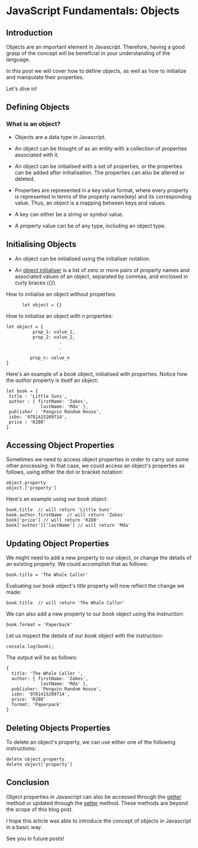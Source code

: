 # JavaScript Fundamentals: Objects

## Introduction

Objects are an important element in Javascript. Therefore, having a good grasp of the concept will be beneficial in your understanding of the language. 

In this post we will cover how to define objects, as well as how to initialize and manipulate their properties.

Let's dive in!

## Defining Objects

### What is an object?

- Objects are a data type in Javascript.

- An object can be thought of as an entity with a collection of properties associated with it.

- An object can be initialised with a set of properties, or the properties can be added after initialisation. The properties can also be altered or deleted.

- Properties are represented in a key:value format, where every property is represented in terms of the property name(key) and its corresponding value. Thus, an object is a mapping between keys and values.

- A key can either be a string or symbol value.

- A property value can be of any type, including an object type.

## Initialising Objects

- An object can be initialised using the initialiser notation.

- An [object initialiser](https://developer.mozilla.org/en-US/docs/Web/JavaScript/Reference/Operators/Object_initializer) is a list of zero or more pairs of property names and associated values of an object, separated by commas, and enclosed in curly braces ({}).

How to initialise an object without properties:


```
      let object = {}

``` 

How to initialise an object with *n* properties:


```
let object = {
          prop_1: value_1,
          prop_2: value_2,
                    .
                    .
                    .
         prop_n: value_n
}
``` 

Here's an example of a *book* object, initialised with properties. Notice how the *author* property is itself an object:


```
let book = {
 title : 'Little Suns',
 author : { firstName: 'Zakes',
             lastName: 'Mda' },
 publisher : 'Penguin Random House',
 isbn: '9781415209714',
 price : 'R280'
}
``` 
## Accessing Object Properties

Sometimes we need to access object properties in order to carry out some other processing. In that case, we could access an object's properties as follows, using either the dot or bracket notation:

```
object.property
object.['property']
``` 

Here's an example using our *book* object:

```
book.title  // will return 'Little Suns'                      
book.author.firstName  // will return 'Zakes'
book['price'] // will return 'R280'
book['author']['lastName'] // will return 'Mda'
``` 
## Updating Object Properties

We might need to add a new property to our object, or change the details of an existing property. We could accomplish that as follows:

```
book.title = 'The Whale Caller'
``` 
Evaluating our book object's *title* property will now reflect the change we made:

```
book.title  // will return 'The Whale Caller'
``` 

We can also add a new property to our *book* object using the instruction:

```
book.format = 'Paperback'
``` 

Let us inspect the details of our *book* object with the instruction:

```
console.log(book);
``` 

The output will be as follows:

```
{
  title: 'The Whale Caller ',
  author: { firstName: 'Zakes',
             lastName: 'Mda' },
  publisher: 'Penguin Random House',
  isbn: '9781415209714',
  price: 'R280'
  format: 'Paperpack'
}
``` 
## Deleting Objects Properties

To delete an object's property, we can use either one of the following instructions:

```
delete object.property
delete object['property']
``` 

## Conclusion

Object properties in Javascript can also be accessed through the [getter](https://developer.mozilla.org/en-US/docs/Web/JavaScript/Reference/Functions/get) method or updated through the [setter](https://developer.mozilla.org/en-US/docs/Web/JavaScript/Reference/Functions/set) method. These methods are beyond the scope of this blog post.

I hope this article was able to introduce the concept of objects in Javascript in a basic way.

See you in future posts!


